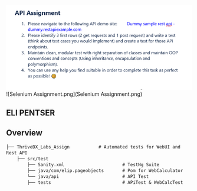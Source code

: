 ![API ASSignment](API%20Assignment.png)
![Selenium Assignment.png](Selenium Assignment.png)

## ELI PENTSER 
## Overview
```
├── ThriveDX_Labs_Assign           # Automated tests for WebUI and Rest API  
    ├── src/test  
        ├── Sanity.xml                      # TestNg Suite
        ├── java/com/elip.pageobjects       # Pom for WebCalculator
        └── java/api                        # API Test  
        ├── tests                           # APiTest & WebCalcTest

``` 

